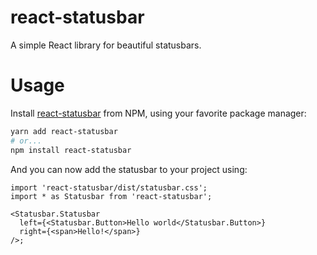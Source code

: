 # react-statusbar

A simple React library for beautiful statusbars.

# Usage

Install [react-statusbar](https://npmjs.com/package/react-statusbar) from NPM, using your favorite package manager:

```sh
yarn add react-statusbar
# or...
npm install react-statusbar
```

And you can now add the statusbar to your project using:

```tsx
import 'react-statusbar/dist/statusbar.css';
import * as Statusbar from 'react-statusbar';

<Statusbar.Statusbar
  left={<Statusbar.Button>Hello world</Statusbar.Button>}
  right={<span>Hello!</span>}
/>;
```
